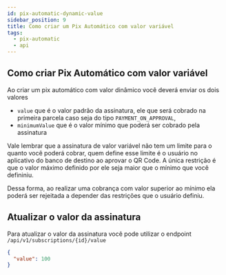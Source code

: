 ```yaml
---
id: pix-automatic-dynamic-value
sidebar_position: 9
title: Como criar um Pix Automático com valor variável
tags:
  - pix-automatic
  - api
---
```


## Como criar Pix Automático com valor variável

Ao criar um pix automático com valor dinâmico você deverá enviar os dois valores

- `value` que é o valor padrão da assinatura, ele que será cobrado na primeira parcela caso seja do tipo `PAYMENT_ON_APPROVAL`,
- `minimumValue` que é o valor mínimo que poderá ser cobrado pela assinatura

Vale lembrar que a assinatura de valor variável não tem um limite para o quanto você poderá cobrar, quem define esse limite é o usuário no aplicativo do banco de destino ao aprovar o QR Code. A única restrição é que o valor máximo definido por ele seja maior que o mínimo que você defininiu.

Dessa forma, ao realizar uma cobrança com valor superior ao mínimo ela poderá ser rejeitada a depender das restrições que o usuário definiu.

## Atualizar o valor da assinatura

Para atualizar o valor da assinatura você pode utilizar o endpoint `/api/v1/subscriptions/{id}/value`

```json
{
  "value": 100
}
```
